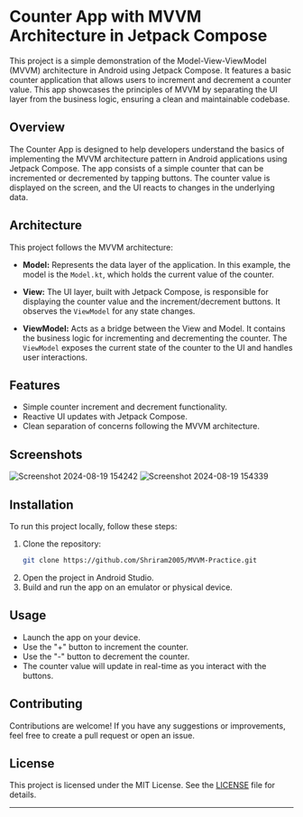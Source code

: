 # Counter App with MVVM Architecture in Jetpack Compose

This project is a simple demonstration of the Model-View-ViewModel (MVVM) architecture in Android using Jetpack Compose. It features a basic counter application that allows users to increment and decrement a counter value. This app showcases the principles of MVVM by separating the UI layer from the business logic, ensuring a clean and maintainable codebase.



## Overview

The Counter App is designed to help developers understand the basics of implementing the MVVM architecture pattern in Android applications using Jetpack Compose. The app consists of a simple counter that can be incremented or decremented by tapping buttons. The counter value is displayed on the screen, and the UI reacts to changes in the underlying data.

## Architecture

This project follows the MVVM architecture:

- **Model:** Represents the data layer of the application. In this example, the model is the `Model.kt`, which holds the current value of the counter.

- **View:** The UI layer, built with Jetpack Compose, is responsible for displaying the counter value and the increment/decrement buttons. It observes the `ViewModel` for any state changes.

- **ViewModel:** Acts as a bridge between the View and Model. It contains the business logic for incrementing and decrementing the counter. The `ViewModel` exposes the current state of the counter to the UI and handles user interactions.

## Features

- Simple counter increment and decrement functionality.
- Reactive UI updates with Jetpack Compose.
- Clean separation of concerns following the MVVM architecture.

## Screenshots

![Screenshot 2024-08-19 154242](https://github.com/user-attachments/assets/c1dc6ddd-05c9-4723-97f6-675bcdc00597)
![Screenshot 2024-08-19 154339](https://github.com/user-attachments/assets/a71d4467-199f-4ecc-856b-106e21160ff8)



## Installation

To run this project locally, follow these steps:

1. Clone the repository:
   ```bash
   git clone https://github.com/Shriram2005/MVVM-Practice.git
   ```
2. Open the project in Android Studio.
3. Build and run the app on an emulator or physical device.

## Usage

- Launch the app on your device.
- Use the "+" button to increment the counter.
- Use the "-" button to decrement the counter.
- The counter value will update in real-time as you interact with the buttons.

## Contributing

Contributions are welcome! If you have any suggestions or improvements, feel free to create a pull request or open an issue.

## License

This project is licensed under the MIT License. See the [LICENSE](LICENSE) file for details.

---
